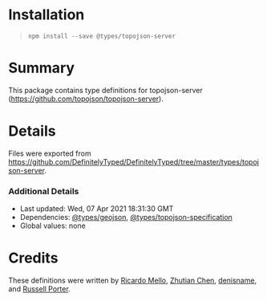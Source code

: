 # Installation
> `npm install --save @types/topojson-server`

# Summary
This package contains type definitions for topojson-server (https://github.com/topojson/topojson-server).

# Details
Files were exported from https://github.com/DefinitelyTyped/DefinitelyTyped/tree/master/types/topojson-server.

### Additional Details
 * Last updated: Wed, 07 Apr 2021 18:31:30 GMT
 * Dependencies: [@types/geojson](https://npmjs.com/package/@types/geojson), [@types/topojson-specification](https://npmjs.com/package/@types/topojson-specification)
 * Global values: none

# Credits
These definitions were written by [Ricardo Mello](https://github.com/ricmello), [Zhutian Chen](https://github.com/chenzhutian), [denisname](https://github.com/denisname), and [Russell Porter](https://github.com/russellporter).

